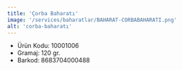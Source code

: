 ```yaml
---
title: 'Çorba Baharatı'
image: '/services/baharatlar/BAHARAT-CORBABAHARATI.png'
alt: 'corba-baharatı'
---
```


* Ürün Kodu: 10001006 
* Gramaj: 120 gr. 
* Barkod: 8683704000488